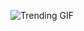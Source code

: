 ![Trending GIF](https://media4.giphy.com/media/v1.Y2lkPThiYjIxNzcyYmN5YzlvajRoeXFoZjdhYnNxejF6bGRoOHQzOWp6aGo4cWlzYzdoZSZlcD12MV9naWZzX3NlYXJjaCZjdD1n/xUPGcEliCc7bETyfO8/giphy.gif)
